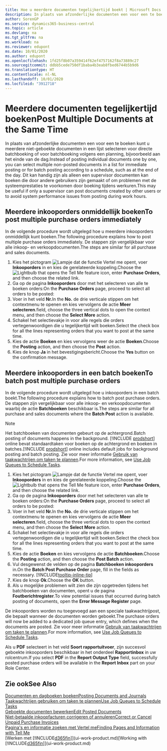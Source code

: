 ```yaml
---
title: Hoe u meerdere documenten tegelijkertijd boekt | Microsoft Docs
description: In plaats van afzonderlijke documenten een voor een te boeken kunt u meerdere niet-geboekte documenten in een lijst selecteren voor batchboeking, hetzij voor onmiddellijke boeking, hetzij gepland voor bijvoorbeeld het einde van de dag.
author: SorenGP
ms.service: dynamics365-business-central
ms.topic: article
ms.devlang: na
ms.tgt_pltfrm: na
ms.workload: na
ms.reviewer: edupont
ms.date: 10/01/2020
ms.author: edupont
ms.openlocfilehash: 1fd25f8b07a359414f62ef4757162f8a73889c27
ms.sourcegitcommit: ddbb5cede750df1baba4b3eab8fbed6744b5b9d6
ms.translationtype: HT
ms.contentlocale: nl-NL
ms.lasthandoff: 10/01/2020
ms.locfileid: "3912718"
---
```

# <a name="post-multiple-documents-at-the-same-time"></a><span data-ttu-id="6f6e1-103">Meerdere documenten tegelijkertijd boeken</span><span class="sxs-lookup"><span data-stu-id="6f6e1-103">Post Multiple Documents at the Same Time</span></span>

<span data-ttu-id="6f6e1-104">In plaats van afzonderlijke documenten een voor een te boeken kunt u meerdere niet-geboekte documenten in een lijst selecteren voor directe batchboeking of voor batchboeking volgens een planning, bijvoorbeeld aan het einde van de dag.</span><span class="sxs-lookup"><span data-stu-id="6f6e1-104">Instead of posting individual documents one by one, you can select multiple non-posted documents in a list for immediate posting or for batch posting according to a schedule, such as at the end of the day.</span></span> <span data-ttu-id="6f6e1-105">Dit kan handig zijn als alleen een supervisor documenten kan boeken die door andere gebruikers zijn gemaakt of om problemen met de systeemprestaties te voorkomen door boeking tijdens werkuren.</span><span class="sxs-lookup"><span data-stu-id="6f6e1-105">This may be useful if only a supervisor can post documents created by other users or to avoid system performance issues from posting during work hours.</span></span>

## <a name="to-post-multiple-purchase-orders-immediately"></a><span data-ttu-id="6f6e1-106">Meerdere inkooporders onmiddellijk boeken</span><span class="sxs-lookup"><span data-stu-id="6f6e1-106">To post multiple purchase orders immediately</span></span>

<span data-ttu-id="6f6e1-107">In de volgende procedure wordt uitgelegd hoe u meerdere inkooporders onmiddellijk kunt boeken.</span><span class="sxs-lookup"><span data-stu-id="6f6e1-107">The following procedure explains how to post multiple purchase orders immediately.</span></span> <span data-ttu-id="6f6e1-108">De stappen zijn vergelijkbaar voor alle inkoop- en verkoopdocumenten.</span><span class="sxs-lookup"><span data-stu-id="6f6e1-108">The steps are similar for all purchase and sales documents.</span></span>

1. <span data-ttu-id="6f6e1-109">Kies het pictogram ![Lampje dat de functie Vertel me opent](media/ui-search/search_small.png "Vertel me wat u wilt doen"), voer **Inkooporders** in en kies de gerelateerde koppeling.</span><span class="sxs-lookup"><span data-stu-id="6f6e1-109">Choose the ![Lightbulb that opens the Tell Me feature](media/ui-search/search_small.png "Tell me what you want to do") icon, enter **Purchase Orders**, and then choose the related link.</span></span>
2. <span data-ttu-id="6f6e1-110">Ga op de pagina **Inkooporders** door met het selecteren van alle te boeken orders:</span><span class="sxs-lookup"><span data-stu-id="6f6e1-110">On the **Purchase Orders** page, proceed to select all orders to be posted:</span></span>
3. <span data-ttu-id="6f6e1-111">Voer in het veld **Nr.**</span><span class="sxs-lookup"><span data-stu-id="6f6e1-111">In the **No.**</span></span> <span data-ttu-id="6f6e1-112">de drie verticale stippen om het contextmenu te openen en kies vervolgens de actie **Meer selecteren**.</span><span class="sxs-lookup"><span data-stu-id="6f6e1-112">field, choose the three vertical dots to open the context menu, and then choose the **Select More** action.</span></span>
4. <span data-ttu-id="6f6e1-113">Schakel het selectievakje in voor alle regels die orders vertegenwoordigen die u tegelijkertijd wilt boeken.</span><span class="sxs-lookup"><span data-stu-id="6f6e1-113">Select the check box for all the lines representing orders that you want to post at the same time.</span></span>
5. <span data-ttu-id="6f6e1-114">Kies de actie **Boeken** en kies vervolgens weer de actie **Boeken**.</span><span class="sxs-lookup"><span data-stu-id="6f6e1-114">Choose the **Posting** action, and then choose the **Post** action.</span></span>
6. <span data-ttu-id="6f6e1-115">Kies de knop **Ja** in het bevestigingsbericht.</span><span class="sxs-lookup"><span data-stu-id="6f6e1-115">Choose the **Yes** button on the confirmation message.</span></span>

## <a name="to-batch-post-multiple-purchase-orders"></a><span data-ttu-id="6f6e1-116">Meerdere inkooporders in een batch boeken</span><span class="sxs-lookup"><span data-stu-id="6f6e1-116">To batch post multiple purchase orders</span></span>

<span data-ttu-id="6f6e1-117">In de volgende procedure wordt uitgelegd hoe u inkooporders in een batch boekt.</span><span class="sxs-lookup"><span data-stu-id="6f6e1-117">The following procedure explains how to batch post purchase orders.</span></span> <span data-ttu-id="6f6e1-118">De stappen zijn vergelijkbaar voor alle inkoop- en verkoopdocumenten waarbij de actie **Batchboeken** beschikbaar is.</span><span class="sxs-lookup"><span data-stu-id="6f6e1-118">The steps are similar for all purchase and sales documents where the **Batch Post** action is available.</span></span>

> [!NOTE]
> <span data-ttu-id="6f6e1-119">Het batchboeken van documenten gebeurt op de achtergrond.</span><span class="sxs-lookup"><span data-stu-id="6f6e1-119">Batch posting of documents happens in the background.</span></span> <span data-ttu-id="6f6e1-120">[!INCLUDE [prodshort](includes/prodshort.md)] online bevat standaardtaken voor boeken op de achtergrond en boeken in batches.</span><span class="sxs-lookup"><span data-stu-id="6f6e1-120">[!INCLUDE [prodshort](includes/prodshort.md)] online includes default jobs for background posting and batch posting.</span></span> <span data-ttu-id="6f6e1-121">Zie voor meer informatie [Gebruik van taakwachtrijen om taken te plannen](admin-job-queues-schedule-tasks.md).</span><span class="sxs-lookup"><span data-stu-id="6f6e1-121">For more information, see [Use Job Queues to Schedule Tasks](admin-job-queues-schedule-tasks.md).</span></span>

1. <span data-ttu-id="6f6e1-122">Kies het pictogram ![Lampje dat de functie Vertel me opent](media/ui-search/search_small.png "Vertel me wat u wilt doen"), voer **Inkooporders** in en kies de gerelateerde koppeling.</span><span class="sxs-lookup"><span data-stu-id="6f6e1-122">Choose the ![Lightbulb that opens the Tell Me feature](media/ui-search/search_small.png "Tell me what you want to do") icon, enter **Purchase Orders**, and then choose the related link.</span></span>  
2. <span data-ttu-id="6f6e1-123">Ga op de pagina **Inkooporders** door met het selecteren van alle te boeken orders:</span><span class="sxs-lookup"><span data-stu-id="6f6e1-123">On the **Purchase Orders** page, proceed to select all orders to be posted:</span></span>
3. <span data-ttu-id="6f6e1-124">Voer in het veld **Nr.**</span><span class="sxs-lookup"><span data-stu-id="6f6e1-124">In the **No.**</span></span> <span data-ttu-id="6f6e1-125">de drie verticale stippen om het contextmenu te openen en kies vervolgens de actie **Meer selecteren**.</span><span class="sxs-lookup"><span data-stu-id="6f6e1-125">field, choose the three vertical dots to open the context menu, and then choose the **Select More** action.</span></span>
4. <span data-ttu-id="6f6e1-126">Schakel het selectievakje in voor alle regels die orders vertegenwoordigen die u tegelijkertijd wilt boeken.</span><span class="sxs-lookup"><span data-stu-id="6f6e1-126">Select the check box for all the lines representing orders that you want to post at the same time.</span></span>
5. <span data-ttu-id="6f6e1-127">Kies de actie **Boeken** en kies vervolgens de actie **Batchboeken**.</span><span class="sxs-lookup"><span data-stu-id="6f6e1-127">Choose the **Posting** action, and then choose the **Post Batch** action.</span></span>
6. <span data-ttu-id="6f6e1-128">Vul desgewenst de velden op de pagina **Batchboeken inkooporders** in.</span><span class="sxs-lookup"><span data-stu-id="6f6e1-128">On the **Batch Post Purchase Order** page, fill in the fields as necessary.</span></span> [!INCLUDE[tooltip-inline-tip](includes/tooltip-inline-tip_md.md)]
7. <span data-ttu-id="6f6e1-129">Kies de knop **Ok**.</span><span class="sxs-lookup"><span data-stu-id="6f6e1-129">Choose the **OK** button.</span></span>
8. <span data-ttu-id="6f6e1-130">Als u mogelijke problemen wilt zien die zijn opgetreden tijdens het batchboeken van documenten, opent u de pagina **Foutberichtregister**.</span><span class="sxs-lookup"><span data-stu-id="6f6e1-130">To view potential issues that occurred during batch posting of documents, open the **Error Message Register** page.</span></span>

<span data-ttu-id="6f6e1-131">De inkooporders worden nu toegevoegd aan een speciale taakwachtrijpost, die bepaalt wanneer de documenten worden geboekt.</span><span class="sxs-lookup"><span data-stu-id="6f6e1-131">The purchase orders will now be added to a dedicated job queue entry, which defines when the documents are posted.</span></span> <span data-ttu-id="6f6e1-132">Zie voor meer informatie [Gebruik van taakwachtrijen om taken te plannen](admin-job-queues-schedule-tasks.md).</span><span class="sxs-lookup"><span data-stu-id="6f6e1-132">For more information, see [Use Job Queues to Schedule Tasks](admin-job-queues-schedule-tasks.md).</span></span>

<span data-ttu-id="6f6e1-133">Als u **PDF** selecteert in het veld **Soort rapportuitvoer**, zijn succesvol geboekte inkooporders beschikbaar in het onderdeel **Rapportinbox** in uw rolcentrum.</span><span class="sxs-lookup"><span data-stu-id="6f6e1-133">If you select **PDF** in the **Report Output Type** field, successfully posted purchase orders will be available in the **Report Inbox** part on your Role Center.</span></span>

## <a name="see-also"></a><span data-ttu-id="6f6e1-134">Zie ook</span><span class="sxs-lookup"><span data-stu-id="6f6e1-134">See Also</span></span>

[<span data-ttu-id="6f6e1-135">Documenten en dagboeken boeken</span><span class="sxs-lookup"><span data-stu-id="6f6e1-135">Posting Documents and Journals</span></span>](ui-post-documents-journals.md)  
[<span data-ttu-id="6f6e1-136">Taakwachtrijen gebruiken om taken te plannen</span><span class="sxs-lookup"><span data-stu-id="6f6e1-136">Use Job Queues to Schedule Tasks</span></span>](admin-job-queues-schedule-tasks.md)  
[<span data-ttu-id="6f6e1-137">Geboekte documenten bewerken</span><span class="sxs-lookup"><span data-stu-id="6f6e1-137">Edit Posted Documents</span></span>](across-edit-posted-document.md)  
[<span data-ttu-id="6f6e1-138">Niet-betaalde inkoopfacturen corrigeren of annuleren</span><span class="sxs-lookup"><span data-stu-id="6f6e1-138">Correct or Cancel Unpaid Purchase Invoices</span></span>](purchasing-how-correct-cancel-unpaid-purchase-invoices.md)  
[<span data-ttu-id="6f6e1-139">Pagina's en informatie zoeken met Vertel me</span><span class="sxs-lookup"><span data-stu-id="6f6e1-139">Finding Pages and Information with Tell Me</span></span>](ui-search.md)  
<span data-ttu-id="6f6e1-140">[Werken met [!INCLUDE[d365fin](includes/d365fin_md.md)]](ui-work-product.md)</span><span class="sxs-lookup"><span data-stu-id="6f6e1-140">[Working with [!INCLUDE[d365fin](includes/d365fin_md.md)]](ui-work-product.md)</span></span>

